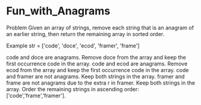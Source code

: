 # Fun_with_Anagrams

Problem
Given an array of strings, remove each string that is an anagram of an earlier string, then return the remaining array in sorted order.

Example
str = ['code', 'doce', 'ecod', 'framer', 'frame']

code and doce are anagrams. Remove doce from the array and keep the first occurrence code in the array. code and ecod are anagrams. Remove ecod from the array and keep the first occurrence code in the array. code and framer are not anagrams. Keep both strings in the array. framer and frame are not anagrams due to the extra r in framer. Keep both strings in the array. Order the remaining strings in ascending order: ['code','frame','framer'].

